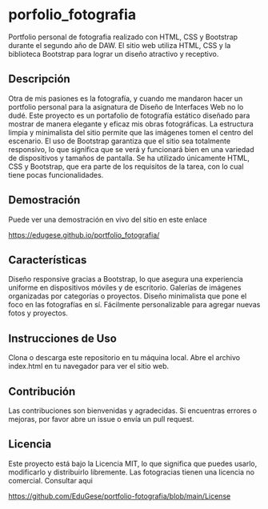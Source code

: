 # porfolio_fotografia

Portfolio personal de fotografia realizado con HTML, CSS y Bootstrap durante el segundo año de DAW. El sitio web utiliza HTML, CSS y la biblioteca Bootstrap para lograr un diseño atractivo y receptivo.

## Descripción

Otra de mis pasiones es la fotografía, y cuando me mandaron hacer un portfolio personal para la asignatura de Diseño de Interfaces Web no lo dudé. Este proyecto es un portafolio de fotografía estático diseñado para mostrar de manera elegante y eficaz mis obras fotográficas. La estructura limpia y minimalista del sitio permite que las imágenes tomen el centro del escenario. El uso de Bootstrap garantiza que el sitio sea totalmente responsivo, lo que significa que se verá y funcionará bien en una variedad de dispositivos y tamaños de pantalla. Se ha utilizado únicamente HTML, CSS y Bootstrap, que era parte de los requisitos de la tarea, con lo cual tiene pocas funcionalidades.

## Demostración

Puede ver una demostración en vivo del sitio en este enlace

https://edugese.github.io/portfolio_fotografia/




## Características

Diseño responsive gracias a Bootstrap, lo que asegura una experiencia uniforme en dispositivos móviles y de escritorio. Galerías de imágenes organizadas por categorías o proyectos. Diseño minimalista que pone el foco en las fotografías en sí. Fácilmente personalizable para agregar nuevas fotos y proyectos.

## Instrucciones de Uso

Clona o descarga este repositorio en tu máquina local. Abre el archivo index.html en tu navegador para ver el sitio web.

## Contribución

Las contribuciones son bienvenidas y agradecidas. Si encuentras errores o mejoras, por favor abre un issue o envía un pull request.

## Licencia

Este proyecto está bajo la Licencia MIT, lo que significa que puedes usarlo, modificarlo y distribuirlo libremente. Las fotogracias tienen una licencia no comercial. Consultar aqui

https://github.com/EduGese/portfolio-fotografia/blob/main/License

